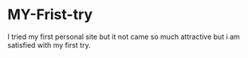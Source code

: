 # MY-Frist-try
I tried my first personal site but it not came so much attractive but i am satisfied with my first try.
